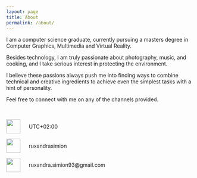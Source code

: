 ```yaml
---
layout: page
title: About
permalink: /about/
---
```


I am a computer science graduate, currently pursuing a masters degree in Computer Graphics, Multimedia and Virtual Reality.

Besides technology, I am truly passionate about photography, music, and cooking, and I take serious interest in protecting the environment.

I believe these passions always push me into finding ways to combine technical and creative ingredients to achieve even the simplest tasks with a hint of personality.

Feel free to connect with me on any of the channels provided.

<br>

<!-- Contct details -->
<p>
	<div style="display:inline-block; min-width:1.5cm; height:1cm; align: center;vertical-align: middle;">
		<img src="https://ruxandraS.github.io/assets/images/globe.svg" style="height:1cm;"/>
	</div>
	<div style="display:inline-block;vertical-align: middle;">
		UTC+02:00
	</div>
</p>

<p>
	<div style="display:inline-block; min-width:1.5cm; height:1cm; align: center;vertical-align: middle;">
		<img src="https://ruxandraS.github.io/assets/images/irc.svg" style="height:1cm;"/>
	</div>
	<div style="display:inline-block;vertical-align: middle;">
		ruxandrasimion
	</div>
</p>

<p>
	<div style="display:inline-block; min-width:1.5cm; height:1cm; align: center;vertical-align: middle;">
		<img src="https://ruxandraS.github.io/assets/images/gmail.svg" style="height:1cm;"/>
	</div>
	<div style="display:inline-block;vertical-align: middle;">
		ruxandra.simion93@gmail.com
	</div>
</p>


<!-- | ![Alt text](https://ruxandraS.github.io/assets/images/pin.svg)   | UTC+02:00                   |
| ![Alt text](https://ruxandraS.github.io/assets/images/gmail.svg) | ruxandra.simion93@gmail.com |
| ![Alt text](https://ruxandraS.github.io/assets/images/irc.svg)   | ruxandrasimion              | -->
